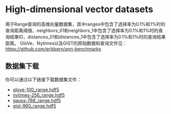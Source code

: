 # High-dimensional vector datasets
用于Range查询的高维向量数据集，其中ranges中包含了选择率为0.1%和1%时的查询距离阈值，neighbors_01和neighbors_1中包含了选择率为0.1%和1%时的查询结果ID，distances_01和distances_1中包含了选择率为0.1%和1%时的查询结果距离。
GloVe、Nytimes以及GIST的原始数据和查询文件见：https://github.com/erikbern/ann-benchmarks

## 数据集下载

你可以通过以下链接下载数据集文件：

- [glove-100_range.hdf5](https://github.com/SongYitong826/Datasets/releases/download/v1.0/glove-100_range.hdf5)
- [nytimes-256_range.hdf5](https://github.com/SongYitong826/Datasets/releases/download/v1.0/nytimes-256_range.hdf5)
- [gauss-768_range.hdf5](https://github.com/SongYitong826/Datasets/releases/download/v1.0/gauss-768_range.hdf5)
- [gist-960_range.hdf5](https://github.com/SongYitong826/Datasets/releases/download/v1.0/gist-960_range.hdf5)



